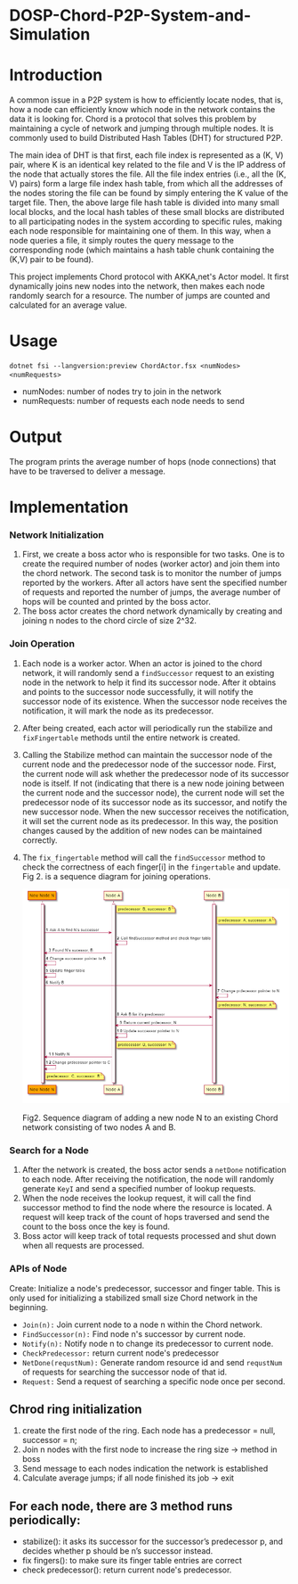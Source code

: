 # DOSP-Chord-P2P-System-and-Simulation
# Introduction

A common issue in a P2P system is how to efficiently locate nodes, that is, how a node can efficiently know which node in the network contains the data it is looking for. Chord is a protocol that solves this problem by maintaining a cycle of network and jumping through multiple nodes. It is commonly used to build Distributed Hash Tables (DHT) for structured P2P.

The main idea of DHT is that first, each file index is represented as a (K, V) pair, where K is an identical key related to the file and V is the IP address of the node that actually stores the file. All the file index entries (i.e., all the (K, V) pairs) form a large file index hash table, from which all the addresses of the nodes storing the file can be found by simply entering the K value of the target file. Then, the above large file hash table is divided into many small local blocks, and the local hash tables of these small blocks are distributed to all participating nodes in the system according to specific rules, making each node responsible for maintaining one of them. In this way, when a node queries a file, it simply routes the query message to the corresponding node (which maintains a hash table chunk containing the (K,V) pair to be found).

This project implements Chord protocol with AKKA[.](http://akka.net/)net's Actor model. It first dynamically joins new nodes into the network, then makes each node randomly search for a resource. The number of jumps are counted and calculated for an average value.

# Usage

```
dotnet fsi --langversion:preview ChordActor.fsx <numNodes> <numRequests>
```

- numNodes: number of nodes try to join in the network
- numRequests: number of requests each node needs to send

# **Output**

The program prints the average number of hops (node connections) that have to be traversed to deliver a message.

# Implementation

### Network Initialization

1. First, we create a boss actor who is responsible for two tasks. One is to create the required number of nodes (worker actor) and join them into the chord network. The second task is to monitor the number of jumps reported by the workers. After all actors have sent the specified number of requests and reported the number of jumps, the average number of hops will be counted and printed by the boss actor.
2. The boss actor creates the chord network dynamically by creating and joining n nodes to the chord circle of size 2^32.

### Join Operation

1. Each node is a worker actor. When an actor is joined to the chord network, it will randomly send a `findSuccessor` request to an existing node in the network to help it find its successor node. After it obtains and points to the successor node successfully, it will notify the successor node of its existence. When the successor node receives the notification, it will mark the node as its predecessor.
2. After being created, each actor will periodically run the stabilize and `fixFingertable` methods until the entire network is created.
3. Calling the Stabilize method can maintain the successor node of the current node and the predecessor node of the successor node. First, the current node will ask whether the predecessor node of its successor node is itself. If not (indicating that there is a new node joining between the current node and the successor node), the current node will set the predecessor node of its successor node as its successor, and notify the new successor node. When the new successor receives the notification, it will set the current node as its predecessor. In this way, the position changes caused by the addition of new nodes can be maintained correctly.
4. The `fix_fingertable` method will call the `findSuccessor` method to check the correctness of each finger[i] in the `fingertable` and update. Fig 2. is a sequence diagram for joining operations.
    
    ![Sequence diagram of adding a new node](https://github.com/LIMONIC/DOSP-Chord-P2P-System-and-Simulation/blob/main/img/image.png)
    
    Fig2. Sequence diagram of adding a new node N to an existing Chord network consisting of two nodes A and B.
    
### Search for a Node

1. After the network is created, the boss actor sends a `netDone` notification to each node. After receiving the notification, the node will randomly generate `KeyI` and send a specified number of lookup requests.
2. When the node receives the lookup request, it will call the find successor method to find the node where the resource is located. A request will keep track of the count of hops traversed and send the count to the boss once the key is found.
3. Boss actor will keep track of total requests processed and shut down when all requests are processed.

### APIs of Node

Create: Initialize a node's predecessor, successor and finger table. This is only used for initializing a stabilized small size Chord network in the beginning. 

- `Join(n):` Join current node to a node n within the Chord network.
- `FindSuccessor(n):` Find node n's successor by current node.
- `Notify(n):` Notify node n to change its predecessor to current node.
- `CheckPredecessor:` return current node's predecessor
- `NetDone(requstNum):` Generate random resource id and send `requstNum` of requests for searching the successor node of that id.
- `Request:` Send a  request of searching a specific node once per second.

## Chrod ring initialization
1. create the first node of the ring. Each node has a predecessor = null, successor = n;
2. Join n nodes with the first node to increase the ring size -> method in boss
3. Send message to each nodes indication the network is established
4. Calculate average jumps; if all node finished its job -> exit


## For each node, there are 3 method runs periodically:
* stabilize(): it asks its successor for the successor’s predecessor p, and decides whether p should be n’s successor instead.
* fix fingers(): to make sure its finger table entries are correct
* check predecessor(): return current node's predecessor.

